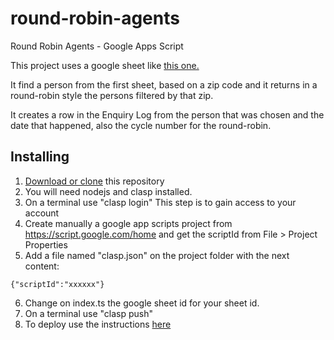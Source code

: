 # round-robin-agents
Round Robin Agents - Google Apps Script

This project uses a google sheet like [this one.](https://docs.google.com/spreadsheets/d/1iJk98RFO0nU9iFMTlC2BJIe3V2DqKPqeQ-DAn4dHkOw/edit?usp=sharing)

It find a person from the first sheet, based on a zip code and it returns in a round-robin style the persons filtered by that zip.

It creates a row in the Enquiry Log from the person that was chosen and the date that happened, also the cycle number for the round-robin.

## Installing

1. [Download or clone](https://help.github.com/en/articles/cloning-a-repository) this repository
2. You will need nodejs and clasp installed.
3. On a terminal use "clasp login" 
This step is to gain access to your account
4. Create manually a google app scripts project from https://script.google.com/home and get the scriptId from File > Project Properties
5. Add a file named "clasp.json" on the project folder with the next content:
```
{"scriptId":"xxxxxx"}
```
6. Change on index.ts the google sheet id for your sheet id.
7. On a terminal use "clasp push"
8. To deploy use the instructions [here](https://developers.google.com/apps-script/guides/web)
